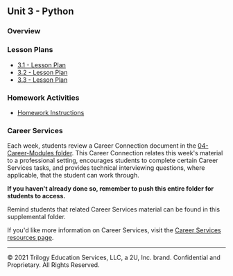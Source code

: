 ## Unit 3 - Python

### Overview

### Lesson Plans

* [3.1 - Lesson Plan](1/LessonPlan.md)
* [3.2 - Lesson Plan](2/LessonPlan.md)
* [3.3 - Lesson Plan](3/LessonPlan.md)

### Homework Activities

* [Homework Instructions](../../02-Homework/03-Python/Instructions/README.md)

### Career Services

Each week, students review a Career Connection document in the [04-Career-Modules folder](../../04-Career-Modules/). This Career Connection relates this week's material to a professional setting, encourages students to complete certain Career Services tasks, and provides technical interviewing questions, where applicable, that the student can work through.

**If you haven't already done so, remember to push this entire folder for students to access.**

Remind students that related Career Services material can be found in this supplemental folder.

If you'd like more information on Career Services, visit the [Career Services resources page](https://mycareerspot.org/).

- - -

© 2021 Trilogy Education Services, LLC, a 2U, Inc. brand. Confidential and Proprietary. All Rights Reserved.
